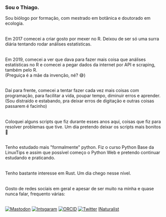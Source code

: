 ### Sou o Thiago.

Sou biólogo por formação, com mestrado em botânica e doutorado em ecologia.
######
Em 2017 comecei a criar gosto por mexer no R. Deixou de ser só uma surra diária tentando rodar análises estatísticas.
######
Em 2019, comecei a ver que dava para fazer mais coisa que análises estatísticas no R e comecei a pegar dados da internet por API e scraping, também pelo R.  
(Preguiça é a mãe da invenção, né? :sweat_smile:)
######
Daí para frente, comecei a tentar fazer cada vez mais coisas com programação, para facilitar a vida, poupar tempo, diminuir erros e aprender.  
(Sou distraído e estabando, pra deixar erros de digitação e outras coisas passarem é facinho)
######
Coloquei alguns scripts que fiz durante esses anos aqui, coisas que fiz para resolver problemas que tive. Um dia pretendo deixar os scripts mais bonitos :grimacing:
######
Tenho estudado mais "formalmente" python. Fiz o curso Python Base da LinuxTips e assim que possível começo o Python Web e pretendo continuar estudando e praticando.
######
Tenho bastante interesse em Rust. Um dia chego nesse nível.
######
Gosto de redes sociais em geral e apesar de ser muito na minha e quase nunca falar, frequento várias:
######
[![Mastodon](https://img.shields.io/badge/Mastodon-6364FF?style=for-the-badge&logo=Mastodon&logoColor=white)](https://mastodon.social/@ThiagoRBM)
[![Intsgaram](https://img.shields.io/badge/Instagram-E4405F?style=for-the-badge&logo=instagram&logoColor=white)](https://www.instagram.com/thiago_rbm/)
[![ORCID](https://img.shields.io/badge/orcid-A6CE39?style=for-the-badge&logo=orcid&logoColor=white)](https://orcid.org/0000-0002-2373-9647)
[![Twitter](https://img.shields.io/badge/Twitter-1DA1F2?style=for-the-badge&logo=twitter&logoColor=white)](https://twitter.com/@ThiagoRBM)
[INaturalist](https://www.inaturalist.org/people/thiagorbm)  



<!--
**ThiagoRBM/ThiagoRBM** is a ✨ _special_ ✨ repository because its `README.md` (this file) appears on your GitHub profile.

Here are some ideas to get you started:

- 🔭 I’m currently working on ...
- 🌱 I’m currently learning ...
- 👯 I’m looking to collaborate on ...
- 🤔 I’m looking for help with ...
- 💬 Ask me about ...
- 📫 How to reach me: ...
- 😄 Pronouns: ...
- ⚡ Fun fact: ...
-->
